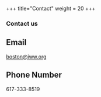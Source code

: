 +++
title="Contact"
weight = 20
+++

### Contact us

## Email
<a href= “mailto:boston@iww.org”></a>boston@iww.org


## Phone Number
<a href= “tel:+617-333-8519”></a>617-333-8519

